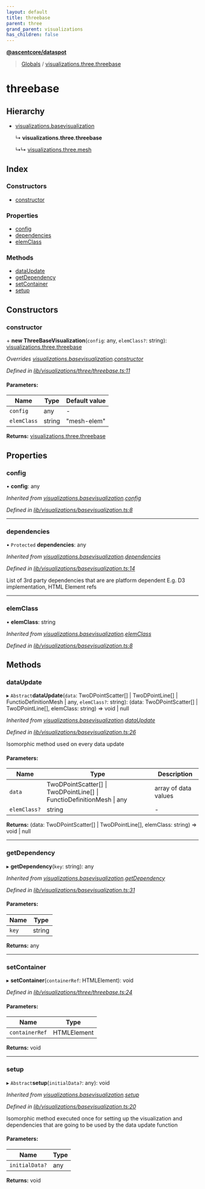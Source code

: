 ```yaml
---
layout: default
title: threebase
parent: three
grand_parent: visualizations
has_children: false
---
```


**[@ascentcore/dataspot](../README.md)**

> [Globals](../globals.md) / [visualizations.three.threebase](visualizations_three_threebase)

# threebase

## Hierarchy

* [visualizations.basevisualization](visualizations_basevisualization)

  ↳ **visualizations.three.threebase**

  ↳↳ [visualizations.three.mesh](visualizations_three_mesh)

## Index

### Constructors

* [constructor](visualizations_three_threebase#constructor)

### Properties

* [config](visualizations_three_threebase#config)
* [dependencies](visualizations_three_threebase#dependencies)
* [elemClass](visualizations_three_threebase#elemclass)

### Methods

* [dataUpdate](visualizations_three_threebase#dataupdate)
* [getDependency](visualizations_three_threebase#getdependency)
* [setContainer](visualizations_three_threebase#setcontainer)
* [setup](visualizations_three_threebase#setup)

## Constructors

### constructor

\+ **new ThreeBaseVisualization**(`config`: any, `elemClass?`: string): [visualizations.three.threebase](visualizations_three_threebase)

*Overrides [visualizations.basevisualization](visualizations_basevisualization).[constructor](visualizations_basevisualization#constructor)*

*Defined in [lib/visualizations/three/threebase.ts:11](https://github.com/ascentcore/dataspot/blob/7114653/lib/visualizations/three/threebase.ts#L11)*

#### Parameters:

Name | Type | Default value |
------ | ------ | ------ |
`config` | any | - |
`elemClass` | string | "mesh-elem" |

**Returns:** [visualizations.three.threebase](visualizations_three_threebase)

## Properties

### config

•  **config**: any

*Inherited from [visualizations.basevisualization](visualizations_basevisualization).[config](visualizations_basevisualization#config)*

*Defined in [lib/visualizations/basevisualization.ts:8](https://github.com/ascentcore/dataspot/blob/7114653/lib/visualizations/basevisualization.ts#L8)*

___

### dependencies

• `Protected` **dependencies**: any

*Inherited from [visualizations.basevisualization](visualizations_basevisualization).[dependencies](visualizations_basevisualization#dependencies)*

*Defined in [lib/visualizations/basevisualization.ts:14](https://github.com/ascentcore/dataspot/blob/7114653/lib/visualizations/basevisualization.ts#L14)*

List of 3rd party dependencies that are are platform dependent
E.g. D3 implementation, HTML Element refs

___

### elemClass

•  **elemClass**: string

*Inherited from [visualizations.basevisualization](visualizations_basevisualization).[elemClass](visualizations_basevisualization#elemclass)*

*Defined in [lib/visualizations/basevisualization.ts:8](https://github.com/ascentcore/dataspot/blob/7114653/lib/visualizations/basevisualization.ts#L8)*

## Methods

### dataUpdate

▸ `Abstract`**dataUpdate**(`data`: TwoDPointScatter[] \| TwoDPointLine[] \| FunctioDefinitionMesh \| any, `elemClass?`: string): (data: TwoDPointScatter[] \| TwoDPointLine[], elemClass: string) => void \| null

*Inherited from [visualizations.basevisualization](visualizations_basevisualization).[dataUpdate](visualizations_basevisualization#dataupdate)*

*Defined in [lib/visualizations/basevisualization.ts:26](https://github.com/ascentcore/dataspot/blob/7114653/lib/visualizations/basevisualization.ts#L26)*

Isomorphic method used on every data update

#### Parameters:

Name | Type | Description |
------ | ------ | ------ |
`data` | TwoDPointScatter[] \| TwoDPointLine[] \| FunctioDefinitionMesh \| any | array of data values  |
`elemClass?` | string | - |

**Returns:** (data: TwoDPointScatter[] \| TwoDPointLine[], elemClass: string) => void \| null

___

### getDependency

▸ **getDependency**(`key`: string): any

*Inherited from [visualizations.basevisualization](visualizations_basevisualization).[getDependency](visualizations_basevisualization#getdependency)*

*Defined in [lib/visualizations/basevisualization.ts:31](https://github.com/ascentcore/dataspot/blob/7114653/lib/visualizations/basevisualization.ts#L31)*

#### Parameters:

Name | Type |
------ | ------ |
`key` | string |

**Returns:** any

___

### setContainer

▸ **setContainer**(`containerRef`: HTMLElement): void

*Defined in [lib/visualizations/three/threebase.ts:24](https://github.com/ascentcore/dataspot/blob/7114653/lib/visualizations/three/threebase.ts#L24)*

#### Parameters:

Name | Type |
------ | ------ |
`containerRef` | HTMLElement |

**Returns:** void

___

### setup

▸ `Abstract`**setup**(`initialData?`: any): void

*Inherited from [visualizations.basevisualization](visualizations_basevisualization).[setup](visualizations_basevisualization#setup)*

*Defined in [lib/visualizations/basevisualization.ts:20](https://github.com/ascentcore/dataspot/blob/7114653/lib/visualizations/basevisualization.ts#L20)*

Isomorphic method executed once for setting up the visualization and dependencies
that are going to be used by the data update function

#### Parameters:

Name | Type |
------ | ------ |
`initialData?` | any |

**Returns:** void
